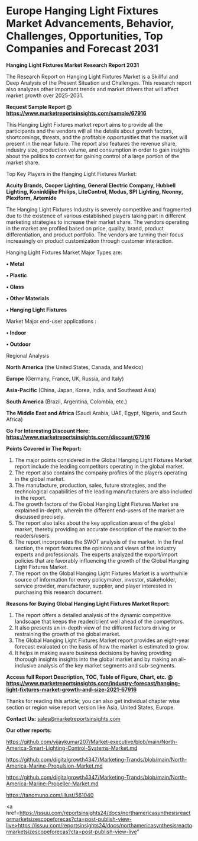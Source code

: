 # Europe Hanging Light Fixtures Market Advancements, Behavior, Challenges, Opportunities, Top Companies and Forecast 2031

<strong>Hanging Light Fixtures Market Research Report 2031</strong>

The Research Report on Hanging Light Fixtures Market is a Skillful and Deep Analysis of the Present Situation and Challenges. This research report also analyzes other important trends and market drivers that will affect market growth over 2025-2031.

<strong>Request Sample Report @ <a href=https://www.marketreportsinsights.com/sample/67916>https://www.marketreportsinsights.com/sample/67916</a></strong>

This Hanging Light Fixtures market report aims to provide all the participants and the vendors will all the details about growth factors, shortcomings, threats, and the profitable opportunities that the market will present in the near future. The report also features the revenue share, industry size, production volume, and consumption in order to gain insights about the politics to contest for gaining control of a large portion of the market share.

Top Key Players in the Hanging Light Fixtures Market:

<strong>Acuity Brands, Cooper Lighting, General Electric Company, Hubbell Lighting, Koninklijke Philips, LiteControl, Modus, SPI Lighting, Neonny, Plexiform, Artemide</strong>

The Hanging Light Fixtures Industry is severely competitive and fragmented due to the existence of various established players taking part in different marketing strategies to increase their market share. The vendors operating in the market are profiled based on price, quality, brand, product differentiation, and product portfolio. The vendors are turning their focus increasingly on product customization through customer interaction.

Hanging Light Fixtures Market Major Types are:

<strong>• Metal

• Plastic

• Glass

• Other Materials

• Hanging Light Fixtures</strong>

Market Major end-user applications :

<strong>• Indoor

• Outdoor</strong>

Regional Analysis

</u><strong><b>North America</b></strong> (the United States, Canada, and Mexico)

<strong><b>Europe </b></strong>(Germany, France, UK, Russia, and Italy)

<strong><b>Asia-Pacific</b></strong> (China, Japan, Korea, India, and Southeast Asia)

<strong><b>South America</b></strong> (Brazil, Argentina, Colombia, etc.)

<strong><b>The Middle East and Africa</b></strong> (Saudi Arabia, UAE, Egypt, Nigeria, and South Africa)

<strong>Go For Interesting Discount Here: <a href=https://www.marketreportsinsights.com/discount/67916>https://www.marketreportsinsights.com/discount/67916</a></strong>

<strong>Points Covered in The Report:</strong>
<ol>
  <li>The major points considered in the Global Hanging Light Fixtures Market report include the leading competitors operating in the global market.</li>
  <li>The report also contains the company profiles of the players operating in the global market.</li>
  <li>The manufacture, production, sales, future strategies, and the technological capabilities of the leading manufacturers are also included in the report.</li>
  <li>The growth factors of the Global Hanging Light Fixtures Market are explained in-depth, wherein the different end-users of the market are discussed precisely.</li>
  <li>The report also talks about the key application areas of the global market, thereby providing an accurate description of the market to the readers/users.</li>
  <li>The report incorporates the SWOT analysis of the market. In the final section, the report features the opinions and views of the industry experts and professionals. The experts analyzed the export/import policies that are favorably influencing the growth of the Global Hanging Light Fixtures Market.</li>
  <li>The report on the Global Hanging Light Fixtures Market is a worthwhile source of information for every policymaker, investor, stakeholder, service provider, manufacturer, supplier, and player interested in purchasing this research document.</li>
</ol>
<strong>Reasons for Buying Global Hanging Light Fixtures Market Report:</strong>

<ol>
  <li>The report offers a detailed analysis of the dynamic competitive landscape that keeps the reader/client well ahead of the competitors.</li>
  <li>It also presents an in-depth view of the different factors driving or restraining the growth of the global market.</li>
  <li>The Global Hanging Light Fixtures Market report provides an eight-year forecast evaluated on the basis of how the market is estimated to grow.</li>
  <li>It helps in making aware business decisions by having providing thorough insights insights into the global market and by making an all-inclusive analysis of the key market segments and sub-segments.</li>
</ol>
<strong>Access full Report Description, TOC, Table of Figure, Chart, etc. @ <a href=https://www.marketreportsinsights.com/industry-forecast/hanging-light-fixtures-market-growth-and-size-2021-67916>https://www.marketreportsinsights.com/industry-forecast/hanging-light-fixtures-market-growth-and-size-2021-67916</a></strong>


Thanks for reading this article; you can also get individual chapter wise section or region wise report version like Asia, United States, Europe.

<strong>Contact Us:</strong>
sales@marketreportsinsights.com

<strong>Our other reports:</strong>

<a href=https://github.com/vijaykumar207/Market-executive/blob/main/North-America-Smart-Lighting-Control-Systems-Market.md>https://github.com/vijaykumar207/Market-executive/blob/main/North-America-Smart-Lighting-Control-Systems-Market.md</a>

<a href=https://github.com/digitalgrowth4347/Marketing-Trands/blob/main/North-America-Marine-Propulsion-Market.md>https://github.com/digitalgrowth4347/Marketing-Trands/blob/main/North-America-Marine-Propulsion-Market.md</a>

<a href=https://github.com/digitalgrowth4347/Marketing-Trands/blob/main/North-America-Marine-Propeller-Market.md>https://github.com/digitalgrowth4347/Marketing-Trands/blob/main/North-America-Marine-Propeller-Market.md</a>

<a href=https://tanomuno.com/illust/561040>https://tanomuno.com/illust/561040</a>

<a href=https://issuu.com/reportsinsights24/docs/northamericasynthesisreactormarketsizescopeforecas?cta=post-publish-view-live>https://issuu.com/reportsinsights24/docs/northamericasynthesisreactormarketsizescopeforecas?cta=post-publish-view-live</a>"
